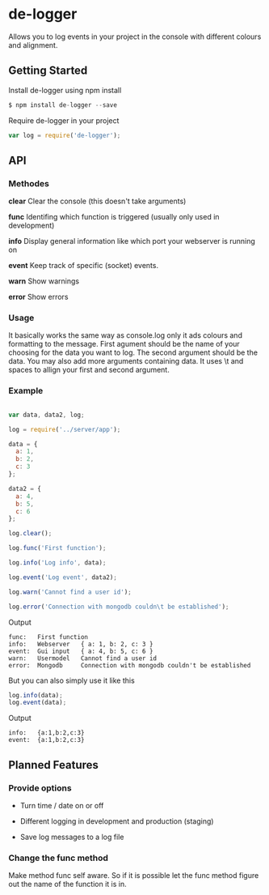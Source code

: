 # de-logger
Allows you to log events in your project in the console with different colours and alignment.


## Getting Started

Install de-logger using npm install
```javascript
$ npm install de-logger --save
```

Require de-logger in your project
```javascript
var log = require('de-logger');
```

## API
### Methodes

__clear__
Clear the console (this doesn't take arguments)

__func__
Identifing which function is triggered (usually only used in development)

__info__
Display general information like which port your webserver is running on

__event__
Keep track of specific (socket) events.

__warn__
Show warnings

__error__
Show errors

### Usage
It basically works the same way as console.log only it ads colours and formatting to the message.
First agument should be the name of your choosing for the data you want to log. The second argument should be the data. You may also add more arguments containing data. It uses \t and spaces to allign your first and second argument.

### Example
```javascript

var data, data2, log;

log = require('../server/app');

data = {
  a: 1,
  b: 2,
  c: 3
};

data2 = {
  a: 4,
  b: 5,
  c: 6
};

log.clear();

log.func('First function');

log.info('Log info', data);

log.event('Log event', data2);

log.warn('Cannot find a user id');

log.error('Connection with mongodb couldn\t be established');

```
Output
```
func:	First function
info:	Webserver	{ a: 1, b: 2, c: 3 }
event:	Gui input	{ a: 4, b: 5, c: 6 }
warn:	Usermodel	Cannot find a user id
error:	Mongodb		Connection with mongodb couldn't be established

```

But you can also simply use it like this
```javascript
log.info(data);
log.event(data);
```
Output
```
info:	{a:1,b:2,c:3}
event:	{a:1,b:2,c:3}
```

## Planned Features

### Provide options

- Turn time / date on or off

- Different logging in development and production (staging)

- Save log messages to a log file

### Change the func method
Make method func self aware. So if it is possible let the func method figure out the name of the function it is in.